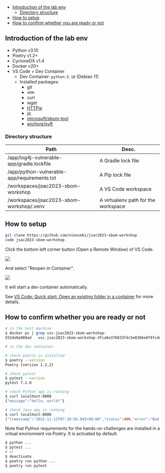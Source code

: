 - [Introduction of the lab env](#introduction-of-the-lab-env)
  * [Directory structure](#directory-structure)
- [How to setup](#how-to-setup)
- [How to confirm whether you are ready or not](#how-to-confirm-whether-you-are-ready-or-not)

## Introduction of the lab env

- Python v3.10
- Poetry v1.2+
- CycloneDX v1.4
- Docker v20+
- VS Code + Dev Container
  - Dev Container: `python:3.10` (Debian 11)
  - Installed packages:
    - git
    - vim
    - curl
    - wget
    - [HTTPie](https://httpie.io/)
    - jq
    - [microsoft/sbom-tool](https://github.com/microsoft/sbom-tool)
    - [anchore/syft](https://github.com/anchore/syft)

### Directory structure

| Path                                        | Desc.                               |
|---------------------------------------------|-------------------------------------|
| /app/log4j-vulnerable-app/gradle.lockfile   | A Gradle lock file                  |
| /app/python-vulnerable-app/requirements.txt | A Pip lock file                     |
| /workspaces/jsac2023-sbom-workshop          | A VS Code workspace                 |
| /workspaces/jsac2023-sbom-workshop/.venv    | A virtualenv path for the workspace |

## How to setup

```bash
git clone https://github.com/ninoseki/jsac2023-sbom-workshop
code jsac2023-sbom-workshop
```

Click the bottom left corner button (Open a Remote Window) of VS Code.

![](https://i.imgur.com/EskbfTT.png)

And select "Reopen in Container".

![](https://i.imgur.com/NYNr49G.png)

It will start a dev container automatically.

See [VS Code: Quick start: Open an existing folder in a container](https://code.visualstudio.com/docs/devcontainers/containers#_quick-start-open-an-existing-folder-in-a-container) for more details.

## How to confirm whether you are ready or not

```bash
# in the host machine
$ docker ps | grep vsc-jsac2023-sbom-workshop-
552de0a989ad   vsc-jsac2023-sbom-workshop-3fca6e376833fdc5e8366e8f0fcde96e   "/bin/sh -c 'echo Co…"   About a minute ago   Up About a minute             admiring_hofstadter
```

```bash
# in the dev container

# check poetry is installed
$ poetry --version
Poetry (version 1.2.2)

# check pytest
$ pytest --version
pytest 7.2.0

# check Python app is running
$ curl localhost:8000
{"message":"hello, world!"}

# check Java app is running
$ curl localhost:8080
{"timestamp":"2022-11-12T07:10:56.045+00:00","status":400,"error":"Bad Request","path":"/"}
```

Note that Python requirements for the hands-on challenges are installed in a vritual environment via Poetry. It is activated by default.

```bash
$ python ...
$ pytest ...
# or
$ deactivate
$ poetry run python ...
$ poetry run pytest
```
